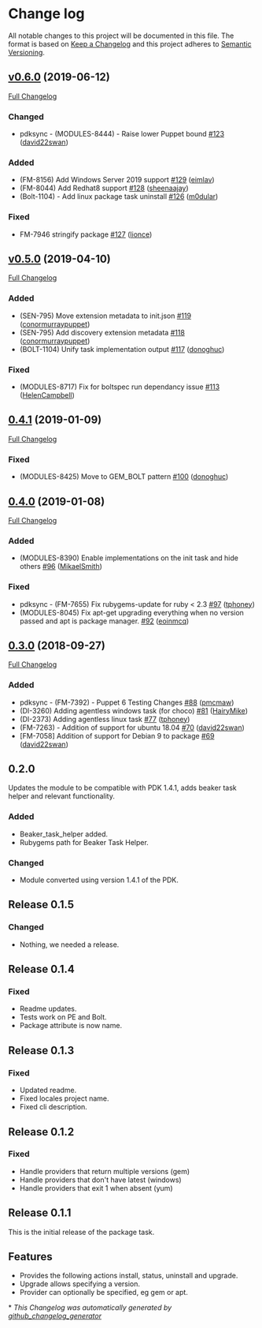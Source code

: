 # Change log

All notable changes to this project will be documented in this file. The format is based on [Keep a Changelog](http://keepachangelog.com/en/1.0.0/) and this project adheres to [Semantic Versioning](http://semver.org).

## [v0.6.0](https://github.com/puppetlabs/puppetlabs-package/tree/v0.6.0) (2019-06-12)

[Full Changelog](https://github.com/puppetlabs/puppetlabs-package/compare/v0.5.0...v0.6.0)

### Changed

- pdksync - \(MODULES-8444\) - Raise lower Puppet bound [\#123](https://github.com/puppetlabs/puppetlabs-package/pull/123) ([david22swan](https://github.com/david22swan))

### Added

- \(FM-8156\) Add Windows Server 2019 support [\#129](https://github.com/puppetlabs/puppetlabs-package/pull/129) ([eimlav](https://github.com/eimlav))
- \(FM-8044\) Add Redhat8 support [\#128](https://github.com/puppetlabs/puppetlabs-package/pull/128) ([sheenaajay](https://github.com/sheenaajay))
- \(Bolt-1104\) - Add linux package task uninstall [\#126](https://github.com/puppetlabs/puppetlabs-package/pull/126) ([m0dular](https://github.com/m0dular))

### Fixed

- FM-7946 stringify package [\#127](https://github.com/puppetlabs/puppetlabs-package/pull/127) ([lionce](https://github.com/lionce))

## [v0.5.0](https://github.com/puppetlabs/puppetlabs-package/tree/v0.5.0) (2019-04-10)

[Full Changelog](https://github.com/puppetlabs/puppetlabs-package/compare/0.4.1...v0.5.0)

### Added

- \(SEN-795\) Move extension metadata to init.json [\#119](https://github.com/puppetlabs/puppetlabs-package/pull/119) ([conormurraypuppet](https://github.com/conormurraypuppet))
- \(SEN-795\) Add discovery extension metadata [\#118](https://github.com/puppetlabs/puppetlabs-package/pull/118) ([conormurraypuppet](https://github.com/conormurraypuppet))
- \(BOLT-1104\) Unify task implementation output [\#117](https://github.com/puppetlabs/puppetlabs-package/pull/117) ([donoghuc](https://github.com/donoghuc))

### Fixed

- \(MODULES-8717\) Fix for boltspec run dependancy issue [\#113](https://github.com/puppetlabs/puppetlabs-package/pull/113) ([HelenCampbell](https://github.com/HelenCampbell))

## [0.4.1](https://github.com/puppetlabs/puppetlabs-package/tree/0.4.1) (2019-01-09)

[Full Changelog](https://github.com/puppetlabs/puppetlabs-package/compare/0.4.0...0.4.1)

### Fixed

- \(MODULES-8425\) Move to GEM\_BOLT pattern [\#100](https://github.com/puppetlabs/puppetlabs-package/pull/100) ([donoghuc](https://github.com/donoghuc))

## [0.4.0](https://github.com/puppetlabs/puppetlabs-package/tree/0.4.0) (2019-01-08)

[Full Changelog](https://github.com/puppetlabs/puppetlabs-package/compare/0.3.0...0.4.0)

### Added

- \(MODULES-8390\) Enable implementations on the init task and hide others [\#96](https://github.com/puppetlabs/puppetlabs-package/pull/96) ([MikaelSmith](https://github.com/MikaelSmith))

### Fixed

- pdksync - \(FM-7655\) Fix rubygems-update for ruby \< 2.3 [\#97](https://github.com/puppetlabs/puppetlabs-package/pull/97) ([tphoney](https://github.com/tphoney))
- \(MODULES-8045\) Fix apt-get upgrading everything when no version passed and apt is package manager. [\#92](https://github.com/puppetlabs/puppetlabs-package/pull/92) ([eoinmcq](https://github.com/eoinmcq))

## [0.3.0](https://github.com/puppetlabs/puppetlabs-package/tree/0.3.0) (2018-09-27)

[Full Changelog](https://github.com/puppetlabs/puppetlabs-package/compare/0.2.0...0.3.0)

### Added

- pdksync - \(FM-7392\) - Puppet 6 Testing Changes [\#88](https://github.com/puppetlabs/puppetlabs-package/pull/88) ([pmcmaw](https://github.com/pmcmaw))
- \(DI-3260\) Adding agentless windows task \(for choco\) [\#81](https://github.com/puppetlabs/puppetlabs-package/pull/81) ([HairyMike](https://github.com/HairyMike))
- \(DI-2373\) Adding agentless linux task [\#77](https://github.com/puppetlabs/puppetlabs-package/pull/77) ([tphoney](https://github.com/tphoney))
- \(FM-7263\) - Addition of support for ubuntu 18.04 [\#70](https://github.com/puppetlabs/puppetlabs-package/pull/70) ([david22swan](https://github.com/david22swan))
- \[FM-7058\] Addition of support for Debian 9 to package [\#69](https://github.com/puppetlabs/puppetlabs-package/pull/69) ([david22swan](https://github.com/david22swan))

## 0.2.0
Updates the module to be compatible with PDK 1.4.1, adds beaker task helper and relevant functionality.

### Added
- Beaker_task_helper added.
- Rubygems path for Beaker Task Helper.

### Changed
- Module converted using version 1.4.1 of the PDK.

## Release 0.1.5

### Changed
- Nothing, we needed a release.

## Release 0.1.4

### Fixed
- Readme updates.
- Tests work on PE and Bolt.
- Package attribute is now name.

## Release 0.1.3

### Fixed
- Updated readme.
- Fixed locales project name.
- Fixed cli description.

## Release 0.1.2

### Fixed
- Handle providers that return multiple versions (gem)
- Handle providers that don't have latest (windows)
- Handle providers that exit 1 when absent (yum)

## Release 0.1.1
This is the initial release of the package task.

## Features
- Provides the following actions install, status, uninstall and upgrade.
- Upgrade allows specifying a version.
- Provider can optionally be specified, eg gem or apt. 


\* *This Changelog was automatically generated by [github_changelog_generator](https://github.com/skywinder/Github-Changelog-Generator)*
